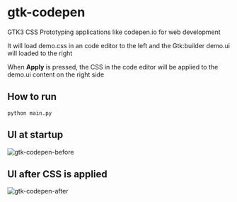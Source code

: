 # gtk-codepen
GTK3 CSS Prototyping applications like codepen.io for web development

It will load demo.css in an code editor to the left and the Gtk:builder demo.ui will loaded to the right

When **Apply** is pressed, the CSS in the code editor will be applied to the demo.ui content on the right side


## How to run
```
python main.py
```
## UI at startup
![gtk-codepen-before](https://user-images.githubusercontent.com/283985/126779183-68a85fe4-1096-43ff-880b-8067a8ff20e6.png)

## UI after CSS is applied
![gtk-codepen-after](https://user-images.githubusercontent.com/283985/126779197-10a0f1a7-f8d0-4832-813c-67f337733865.png)
